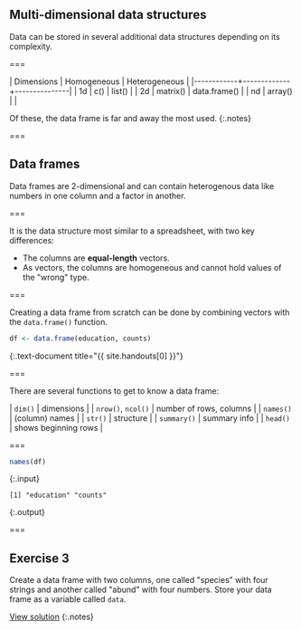 ---
---

## Multi-dimensional data structures

Data can be stored in several additional data structures depending on its complexity.

===

| Dimensions | Homogeneous | Heterogeneous |
|------------+-------------+---------------|
| 1d         | c()         | list()        |
| 2d         | matrix()    | data.frame()  |
| nd         | array()     |               |

Of these, the data frame is far and away the most used.
{:.notes}

===

## Data frames

Data frames are 2-dimensional and can contain heterogenous data like numbers in one column and a factor in another.

===

It is the data structure most similar to a spreadsheet, with two key differences:

- The columns are **equal-length** vectors.
- As vectors, the columns are homogeneous and cannot hold values of the "wrong" type.

===

Creating a data frame from scratch can be done by combining vectors with the `data.frame()` function.


~~~r
df <- data.frame(education, counts)
~~~
{:.text-document title="{{ site.handouts[0] }}"}


===

There are several functions to get to know a data frame:

| `dim()`            | dimensions              |
| `nrow()`, `ncol()` | number of rows, columns |
| `names()`          | (column) names          |
| `str()`            | structure               |
| `summary()`        | summary info            |
| `head()`           | shows beginning rows    |

===


~~~r
names(df)
~~~
{:.input}

~~~
[1] "education" "counts"   
~~~
{:.output}


===

## Exercise 3

Create a data frame with two columns, one called "species" with four strings and another called "abund" with four numbers. Store your data frame as a variable called `data`.

[View solution](#solution-3)
{:.notes}
